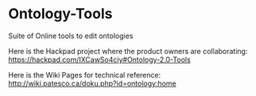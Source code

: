 Ontology-Tools
==============

Suite of Online tools to edit ontologies

Here is the Hackpad project where the product owners are collaborating: https://hackpad.com/IXCawSo4ciy#Ontology-2.0-Tools

Here is the Wiki Pages for technical reference: http://wiki.patesco.ca/doku.php?id=ontology:home

